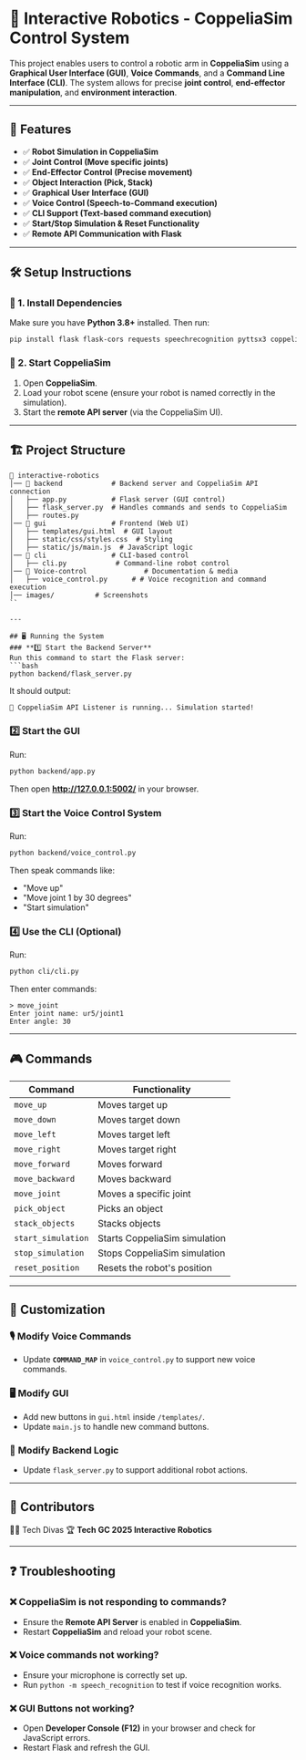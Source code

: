 
# 🦾 Interactive Robotics - CoppeliaSim Control System

This project enables users to control a robotic arm in **CoppeliaSim** using a **Graphical User Interface (GUI)**, **Voice Commands**, and a **Command Line Interface (CLI)**. The system allows for precise **joint control**, **end-effector manipulation**, and **environment interaction**.

---

## 🚀 Features
- ✅ **Robot Simulation in CoppeliaSim**
- ✅ **Joint Control (Move specific joints)**
- ✅ **End-Effector Control (Precise movement)**
- ✅ **Object Interaction (Pick, Stack)**
- ✅ **Graphical User Interface (GUI)**
- ✅ **Voice Control (Speech-to-Command execution)**
- ✅ **CLI Support (Text-based command execution)**
- ✅ **Start/Stop Simulation & Reset Functionality**
- ✅ **Remote API Communication with Flask**

---

## 🛠 Setup Instructions
### 🔹 1. Install Dependencies
Make sure you have **Python 3.8+** installed. Then run:
```bash
pip install flask flask-cors requests speechrecognition pyttsx3 coppeliasim_zmqremoteapi_client
```

### 🔹 2. Start CoppeliaSim
1. Open **CoppeliaSim**.
2. Load your robot scene (ensure your robot is named correctly in the simulation).
3. Start the **remote API server** (via the CoppeliaSim UI).

---

## 🏗 Project Structure
```
📂 interactive-robotics
│── 📁 backend            # Backend server and CoppeliaSim API connection
│   ├── app.py           # Flask server (GUI control)
│   ├── flask_server.py  # Handles commands and sends to CoppeliaSim
│   ├── routes.py 
│── 📁 gui                # Frontend (Web UI)
│   ├── templates/gui.html  # GUI layout
│   ├── static/css/styles.css  # Styling
│   ├── static/js/main.js  # JavaScript logic
│── 📁 cli                # CLI-based control
│   ├── cli.py            # Command-line robot control
│── 📁 Voice-control              # Documentation & media
│   ├── voice_control.py      # # Voice recognition and command execution
│── images/          # Screenshots
``

---

## 🖥 Running the System
### **1️⃣ Start the Backend Server**
Run this command to start the Flask server:
```bash
python backend/flask_server.py
```
It should output:
```
🚀 CoppeliaSim API Listener is running... Simulation started!
```

### **2️⃣ Start the GUI**
Run:
```bash
python backend/app.py
```
Then open **http://127.0.0.1:5002/** in your browser.

### **3️⃣ Start the Voice Control System**
Run:
```bash
python backend/voice_control.py
```
Then speak commands like:
- "Move up"
- "Move joint 1 by 30 degrees"
- "Start simulation"

### **4️⃣ Use the CLI (Optional)**
Run:
```bash
python cli/cli.py
```
Then enter commands:
```
> move_joint
Enter joint name: ur5/joint1
Enter angle: 30
```

---

## 🎮 Commands
| Command            | Functionality |
|--------------------|--------------|
| `move_up` | Moves target up |
| `move_down` | Moves target down |
| `move_left` | Moves target left |
| `move_right` | Moves target right |
| `move_forward` | Moves forward |
| `move_backward` | Moves backward |
| `move_joint` | Moves a specific joint |
| `pick_object` | Picks an object |
| `stack_objects` | Stacks objects |
| `start_simulation` | Starts CoppeliaSim simulation |
| `stop_simulation` | Stops CoppeliaSim simulation |
| `reset_position` | Resets the robot's position |

---

## 🔧 Customization
### 🎙️ **Modify Voice Commands**
- Update **`COMMAND_MAP`** in `voice_control.py` to support new voice commands.

### 🖥 **Modify GUI**
- Add new buttons in `gui.html` inside `/templates/`.
- Update `main.js` to handle new command buttons.

### 🔄 **Modify Backend Logic**
- Update `flask_server.py` to support additional robot actions.

---


## 🤝 Contributors
👨‍💻 Tech Divas
🏆 **Tech GC 2025 Interactive Robotics**


---

## ❓ Troubleshooting
### ❌ **CoppeliaSim is not responding to commands?**
- Ensure the **Remote API Server** is enabled in **CoppeliaSim**.
- Restart **CoppeliaSim** and reload your robot scene.

### ❌ **Voice commands not working?**
- Ensure your microphone is correctly set up.
- Run `python -m speech_recognition` to test if voice recognition works.

### ❌ **GUI Buttons not working?**
- Open **Developer Console (F12)** in your browser and check for JavaScript errors.
- Restart Flask and refresh the GUI.




